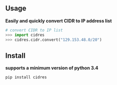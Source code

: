 ## Usage

**Easily and quickly convert CIDR to IP address list**

```python
# convert CIDR to IP list
>>> import cidres
>>> cidres.cidr.convert("129.153.48.0/20")
```

## Install

**supports a minimum version of python 3.4**

```bash
pip install cidres
```

